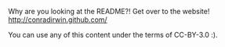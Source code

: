 Why are you looking at the README?! Get over to the website!
http://conradirwin.github.com/

You can use any of this content under the terms of CC-BY-3.0 :).
